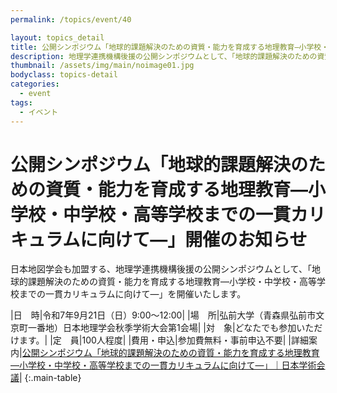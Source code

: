 ```yaml
---
permalink: /topics/event/40

layout: topics_detail
title: 公開シンポジウム「地球的課題解決のための資質・能力を育成する地理教育―小学校・中学校・高等学校までの一貫カリキュラムに向けて―」開催のお知らせ
description: 地理学連携機構後援の公開シンポジウムとして、「地球的課題解決のための資質・能力を育成する地理教育―小学校・中学校・高等学校までの一貫カリキュラムに向けて―」を開催いたします。
thumbnail: /assets/img/main/noimage01.jpg
bodyclass: topics-detail
categories:
  - event
tags:
  - イベント
---
```


# 公開シンポジウム「地球的課題解決のための資質・能力を育成する地理教育―小学校・中学校・高等学校までの一貫カリキュラムに向けて―」開催のお知らせ

日本地図学会も加盟する、地理学連携機構後援の公開シンポジウムとして、「地球的課題解決のための資質・能力を育成する地理教育―小学校・中学校・高等学校までの一貫カリキュラムに向けて―」を開催いたします。

|日　時|令和7年9月21日（日）9:00～12:00|
|場　所|弘前大学（青森県弘前市文京町一番地）日本地理学会秋季学術大会第1会場|
|対　象|どなたでも参加いただけます。|
|定　員|100人程度|
|費用・申込|参加費無料・事前申込不要|
|詳細案内|<a href="https://www.scj.go.jp/ja/event/2025/387-s-0921.html">公開シンポジウム「地球的課題解決のための資質・能力を育成する地理教育―小学校・中学校・高等学校までの一貫カリキュラムに向けて―」｜日本学術会議</a>|
{:.main-table}
